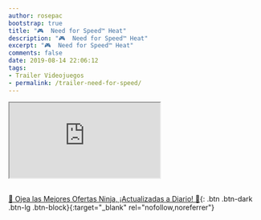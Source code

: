 ```yaml
---
author: rosepac
bootstrap: true
title: "🎮  Need for Speed™ Heat"
description: "🎮  Need for Speed™ Heat"
excerpt: "🎮  Need for Speed™ Heat"
comments: false
date: 2019-08-14 22:06:12
tags:
- Trailer Videojuegos
- permalink: /trailer-need-for-speed/
---
```


<div class="embed-responsive embed-responsive-16by9">
  <iframe class="embed-responsive-item" src="https://www.youtube-nocookie.com/embed/8u51ZY2a3Sc?rel=0" allowfullscreen></iframe>
</div><br/>

[🎁 Ojea las Mejores Ofertas Ninja, ¡Actualizadas a Diario! 🛒](https://www.amazon.es/shop/cibercursos){: .btn .btn-dark .btn-lg .btn-block}{:target="_blank" rel="nofollow,noreferrer"}